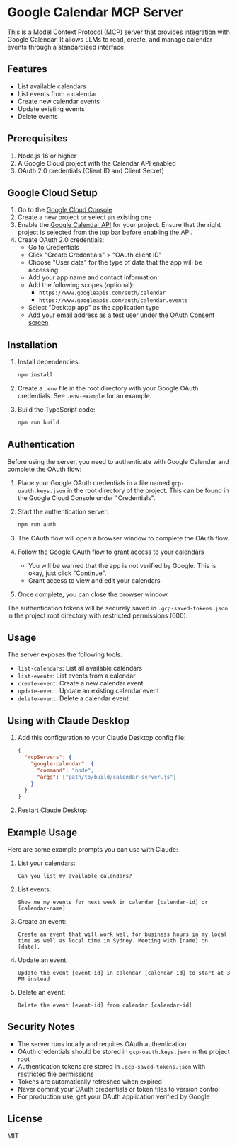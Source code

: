 # Google Calendar MCP Server

This is a Model Context Protocol (MCP) server that provides integration with Google Calendar. It allows LLMs to read, create, and manage calendar events through a standardized interface.

## Features

- List available calendars
- List events from a calendar
- Create new calendar events
- Update existing events
- Delete events

## Prerequisites

1. Node.js 16 or higher
2. A Google Cloud project with the Calendar API enabled
3. OAuth 2.0 credentials (Client ID and Client Secret)

## Google Cloud Setup

1. Go to the [Google Cloud Console](https://console.cloud.google.com)
2. Create a new project or select an existing one
3. Enable the [Google Calendar API](https://console.cloud.google.com/apis/library/calendar-json.googleapis.com) for your project. Ensure that the right project is selected from the top bar before enabling the API.
4. Create OAuth 2.0 credentials:
   - Go to Credentials
   - Click "Create Credentials" > "OAuth client ID"
   - Choose "User data" for the type of data that the app will be accessing
   - Add your app name and contact information
   - Add the following scopes (optional):
     - `https://www.googleapis.com/auth/calendar`
     - `https://www.googleapis.com/auth/calendar.events`
   - Select "Desktop app" as the application type
   - Add your email address as a test user under the [OAuth Consent screen](https://console.cloud.google.com/apis/credentials/consent)

## Installation

1. Install dependencies:
   ```bash
   npm install
   ```

2. Create a `.env` file in the root directory with your Google OAuth credentials. See `.env-example` for an example.

3. Build the TypeScript code:
   ```bash
   npm run build
   ```

## Authentication

Before using the server, you need to authenticate with Google Calendar and complete the OAuth flow:

1. Place your Google OAuth credentials in a file named `gcp-oauth.keys.json` in the root directory of the project. This can be found in the Google Cloud Console under "Credentials".

2. Start the authentication server:
   ```bash
   npm run auth
   ```

3. The OAuth flow will open a browser window to complete the OAuth flow.
4. Follow the Google OAuth flow to grant access to your calendars
   - You will be warned that the app is not verified by Google. This is okay, just click "Continue".
   - Grant access to view and edit your calendars
5. Once complete, you can close the browser window.

The authentication tokens will be securely saved in `.gcp-saved-tokens.json` in the project root directory with restricted permissions (600).

## Usage

The server exposes the following tools:
   - `list-calendars`: List all available calendars
   - `list-events`: List events from a calendar
   - `create-event`: Create a new calendar event
   - `update-event`: Update an existing calendar event
   - `delete-event`: Delete a calendar event

## Using with Claude Desktop

1. Add this configuration to your Claude Desktop config file:
   ```json
   {
     "mcpServers": {
       "google-calendar": {
         "command": "node",
         "args": ["path/to/build/calendar-server.js"]
       }
     }
   }
   ```

2. Restart Claude Desktop

## Example Usage

Here are some example prompts you can use with Claude:

1. List your calendars:
   ```
   Can you list my available calendars?
   ```

2. List events:
   ```
   Show me my events for next week in calendar [calendar-id] or [calendar-name]
   ```

3. Create an event:
   ```
   Create an event that will work well for business hours in my local time as well as local time in Sydney. Meeting with [name] on [date].
   ```

4. Update an event:
   ```
   Update the event [event-id] in calendar [calendar-id] to start at 3 PM instead
   ```

5. Delete an event:
   ```
   Delete the event [event-id] from calendar [calendar-id]
   ```

## Security Notes

- The server runs locally and requires OAuth authentication
- OAuth credentials should be stored in `gcp-oauth.keys.json` in the project root
- Authentication tokens are stored in `.gcp-saved-tokens.json` with restricted file permissions
- Tokens are automatically refreshed when expired
- Never commit your OAuth credentials or token files to version control
- For production use, get your OAuth application verified by Google

## License

MIT

